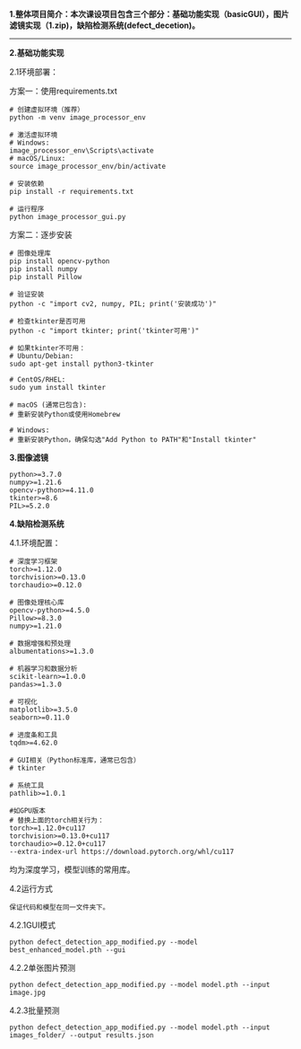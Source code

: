 **1.整体项目简介：本次课设项目包含三个部分：基础功能实现（basicGUI），图片滤镜实现（1.zip)，缺陷检测系统(defect_decetion)。**


---



**2.基础功能实现**

2.1环境部署：

方案一：使用requirements.txt

```
# 创建虚拟环境（推荐）
python -m venv image_processor_env

# 激活虚拟环境
# Windows:
image_processor_env\Scripts\activate
# macOS/Linux:
source image_processor_env/bin/activate

# 安装依赖
pip install -r requirements.txt

# 运行程序
python image_processor_gui.py
```

方案二：逐步安装

```
# 图像处理库
pip install opencv-python
pip install numpy
pip install Pillow

# 验证安装
python -c "import cv2, numpy, PIL; print('安装成功')"

# 检查tkinter是否可用
python -c "import tkinter; print('tkinter可用')"

# 如果tkinter不可用：
# Ubuntu/Debian:
sudo apt-get install python3-tkinter

# CentOS/RHEL:
sudo yum install tkinter

# macOS (通常已包含):
# 重新安装Python或使用Homebrew

# Windows:
# 重新安装Python，确保勾选"Add Python to PATH"和"Install tkinter"
```

**3.图像滤镜**

```
python>=3.7.0
numpy>=1.21.6
opencv-python>=4.11.0
tkinter>=8.6
PIL>=5.2.0
```

**4.缺陷检测系统**

4.1.环境配置：

```
# 深度学习框架
torch>=1.12.0
torchvision>=0.13.0
torchaudio>=0.12.0

# 图像处理核心库
opencv-python>=4.5.0
Pillow>=8.3.0
numpy>=1.21.0

# 数据增强和预处理
albumentations>=1.3.0

# 机器学习和数据分析
scikit-learn>=1.0.0
pandas>=1.3.0

# 可视化
matplotlib>=3.5.0
seaborn>=0.11.0

# 进度条和工具
tqdm>=4.62.0

# GUI相关（Python标准库，通常已包含）
# tkinter

# 系统工具
pathlib>=1.0.1

#如GPU版本
# 替换上面的torch相关行为：
torch>=1.12.0+cu117
torchvision>=0.13.0+cu117
torchaudio>=0.12.0+cu117
--extra-index-url https://download.pytorch.org/whl/cu117
```

均为深度学习，模型训练的常用库。

4.2运行方式

    保证代码和模型在同一文件夹下。

4.2.1GUI模式

```
python defect_detection_app_modified.py --model best_enhanced_model.pth --gui
```

4.2.2单张图片预测

```
python defect_detection_app_modified.py --model model.pth --input image.jpg
```

4.2.3批量预测

```
python defect_detection_app_modified.py --model model.pth --input images_folder/ --output results.json

```
